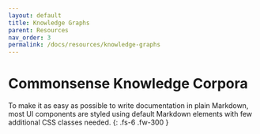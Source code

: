 ```yaml
---
layout: default
title: Knowledge Graphs
parent: Resources
nav_order: 3
permalink: /docs/resources/knowledge-graphs
---
```


# Commonsense Knowledge Corpora

To make it as easy as possible to write documentation in plain Markdown, most UI components are styled using default Markdown elements with few additional CSS classes needed.
{: .fs-6 .fw-300 }
